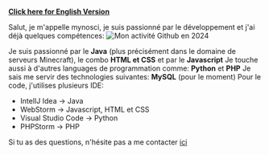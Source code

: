 [**Click here for English Version**](https://github.com/mynosciDev/mynosciDev/blob/main/README_EN.md)


Salut, je m'appelle mynosci, je suis passionné par le développement et j'ai déjà quelques compétences:
![Mon activité Github en 2024](https://github-readme-stats.vercel.app/api?username=mynosciDev)

Je suis passionné par le **Java** (plus précisément dans le domaine de serveurs Minecraft), le combo **HTML et CSS** et par le **Javascript**
Je touche aussi à d'autres languages de programmation comme: **Python** et **PHP**
Je sais me servir des technologies suivantes: **MySQL** (pour le moment)
Pour le code, j'utilises plusieurs IDE:
- IntelIJ Idea -> Java
- WebStorm -> Javascript, HTML et CSS
- Visual Studio Code -> Python
- PHPStorm -> PHP


Si tu as des questions, n'hésite pas a me contacter [ici](https://discord.gg/mynodev)
